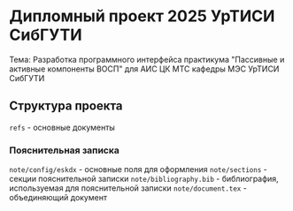 # Дипломный проект 2025 УрТИСИ СибГУТИ

Тема: Разработка программного интерфейса практикума "Пассивные и активные компоненты ВОСП" для АИС ЦК МТС кафедры МЭС УрТИСИ СибГУТИ

## Структура проекта
`refs` - основные документы

### Пояснительная записка
`note/config/eskdx` - основные поля для оформления
`note/sections` - секции пояснительной записки
`note/bibliography.bib` - библиография, используемая для пояснительной записки
`note/document.tex` - объединяющий документ

